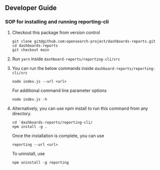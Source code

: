 ## Developer Guide



### SOP for installing and running reporting-cli

1. Checkout this package from version control
    ```
    git clone git@github.com:opensearch-project/dashboards-reports.git
    cd dashboards-reports
    git checkout main
    ```
2. Run `yarn` inside `dashboard-reports/reporting-cli/src`
3. You can run the below commands inside `dashboard-reports/reporting-cli/src`
    ```
    node index.js --url <url>
    ```
    For additional command line parameter options
    ```
    node index.js -h
    ```
4. Alternatively, you can use npm install to run this command from any directory.
    ```
    cd `dashboards-reports/reporting-cli/
    npm install -g .
    ```
    Once the installation is complete, you can use
    ```
    reporting --url <url> 
    ```

    To uninstall, use  
    ```
    npm uninstall -g reporting
    ```
    